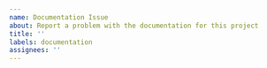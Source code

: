 ```yaml
---
name: Documentation Issue
about: Report a problem with the documentation for this project
title: ''
labels: documentation
assignees: ''
---
```

<!--
If there is a specific part of the documentation that is incorrect or unclear, please quote or link it so that we know exactly which part you are referring to.
-->
